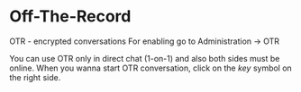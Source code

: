 # Off-The-Record

OTR - encrypted conversations
For enabling go to Administration -> OTR

You can use OTR only in direct chat (1-on-1) and also both sides must be online.
When you wanna start OTR conversation, click on the _key_ symbol on the right side.

